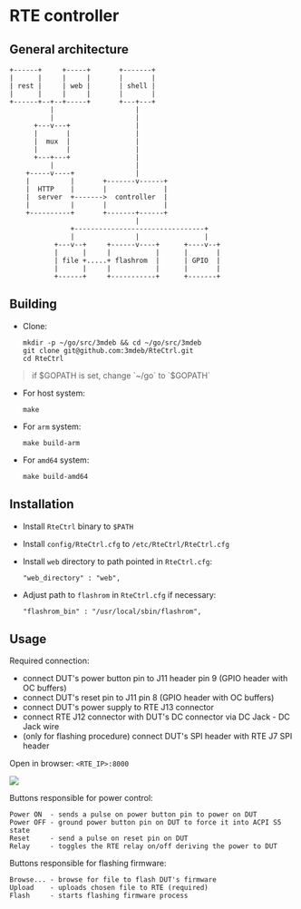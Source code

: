 RTE controller
==============

## General architecture

```
+------+     +-----+       +-------+
|      |     |     |       |       |
| rest |     | web |       | shell |
|      |     |     |       |       |
+------+--+--+-----+       +---+---+
          |                    |
          |                    |
      +---v---+                |
      |       |                |
      |  mux  |                |
      |       |                |
      +---+---+                |
          |                    |
    +-----v----+               |
    |          |       +-------v------+
    |  HTTP    |       |              |
    |  server  +------->  controller  |
    |          |       |              |
    +----------+       +-------+------+
                               |
               +--------------------------------+
               |               |                |
           +---v--+     +------v----+      +----v--+
           |      |     |           |      |       |
           | file +.....+ flashrom  |      | GPIO  |
           |      |     |           |      |       |
           +------+     +-----------+      +-------+
```

## Building

* Clone:

  ```
  mkdir -p ~/go/src/3mdeb && cd ~/go/src/3mdeb
  git clone git@github.com:3mdeb/RteCtrl.git
  cd RteCtrl
  ```

> if $GOPATH is set, change `~/go` to `$GOPATH`

* For host system:

  ```
  make
  ```

* For `arm` system:

  ```
  make build-arm
  ```

* For `amd64` system:

  ```
  make build-amd64
  ```

## Installation

* Install `RteCtrl` binary to `$PATH`

* Install `config/RteCtrl.cfg` to `/etc/RteCtrl/RteCtrl.cfg`

* Install `web` directory to path pointed in `RteCtrl.cfg`:

  ```
  "web_directory" : "web",
  ```

* Adjust path to `flashrom` in `RteCtrl.cfg` if necessary:

  ```
  "flashrom_bin" : "/usr/local/sbin/flashrom",
  ```

## Usage

Required connection:
* connect DUT's power button pin to J11 header pin 9 (GPIO header with OC
buffers)
* connect DUT's reset pin to J11 pin 8 (GPIO header with OC buffers)
* connect DUT's power supply to RTE J13 connector
* connect RTE J12 connector with DUT's DC connector via DC Jack - DC Jack wire
* (only for flashing procedure) connect DUT's SPI header with RTE J7 SPI header

Open in browser: `<RTE_IP>:8000`

![](https://blog.3mdeb.com/img/REST-API.png)

Buttons responsible for power control:

```
Power ON  - sends a pulse on power button pin to power on DUT
Power OFF - ground power button pin on DUT to force it into ACPI S5 state
Reset     - send a pulse on reset pin on DUT
Relay     - toggles the RTE relay on/off deriving the power to DUT
```

Buttons responsible for flashing firmware:

```
Browse... - browse for file to flash DUT's firmware
Upload    - uploads chosen file to RTE (required)
Flash     - starts flashing firmware process
```
